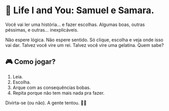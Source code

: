 # 🐒 Life I and You: Samuel e Samara.
Você vai ler uma história… e fazer escolhas. Algumas boas, outras péssimas, e outras… inexplicáveis.

Não espere lógica. Não espere sentido. Só clique, escolha e veja onde isso vai dar. Talvez você vire um rei. Talvez você vire uma gelatina. Quem sabe?

## 🎮 Como jogar?

1. Leia.  
2. Escolha.  
3. Arque com as consequências bobas.  
4. Repita porque não tem mais nada pra fazer.

Divirta-se (ou não). A gente tentou. 🤷‍♂️
